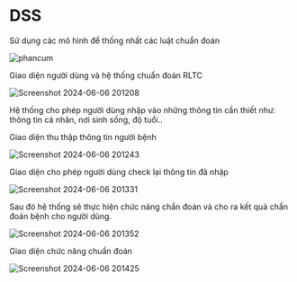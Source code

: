 # DSS
Sử dụng các mô hình để thống nhất các luật chuẩn đoán

![phancum](https://github.com/tomonaaa/PhanMemPhatPhim/assets/170019522/cfa302ce-39a5-45f5-994a-9edb55daa2b1)
 
Giao diện người dùng và hệ thống chuẩn đoán RLTC

![Screenshot 2024-06-06 201208](https://github.com/tomonaaa/PhanMemPhatPhim/assets/170019522/852d2f5d-4e39-438a-b901-0014f5336fb1)
 
Hệ thống cho phép người dùng nhập vào những thông tin cần thiết như: thông tin cá nhân, nơi sinh sống, độ tuổi..

Giao diện thu thập thông tin người bệnh

![Screenshot 2024-06-06 201243](https://github.com/tomonaaa/PhanMemPhatPhim/assets/170019522/241c781a-7366-435c-9512-4ee2f2396ef9)
 

Giao diện cho phép người dùng check lại thông tin đã nhập

![Screenshot 2024-06-06 201331](https://github.com/tomonaaa/PhanMemPhatPhim/assets/170019522/b4816033-a33c-46d7-8323-48c4338218a4) 
 
Sau đó hệ thống sẽ thực hiện chức năng chẩn đoán và cho ra kết quả chẩn đoán bệnh cho người dùng.

![Screenshot 2024-06-06 201352](https://github.com/tomonaaa/PhanMemPhatPhim/assets/170019522/1ba40fde-05d2-41ea-a085-d01eeb0977e3)
 
Giao diện chức năng chuẩn đoán

![Screenshot 2024-06-06 201425](https://github.com/tomonaaa/PhanMemPhatPhim/assets/170019522/45f0781e-68c6-4018-8090-f301a6d4adb1) 
 
 
